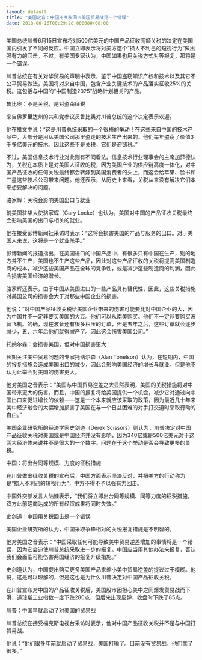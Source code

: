 ```yaml
---
layout: default
title: "美国之音：中国用关税回击美国贸易战是一个错误"
date: 2018-06-16T08:29:28.000000+08:00
---
```


美国总统川普6月15日宣布将对500亿美元的中国产品征收高额关税的决定在美国国内引发了不同的反应。中国立即表示将对美方这个“损人不利己的短视行为”做出强有力的回击。不过，有美国专家认为，中国如果也用关税方式对等报复，那将是一个错误。

川普总统在有关对华贸易的声明中表示，鉴于中国盗窃知识产权和技术以及其它不公平贸易做法，美国将对来自中国，包含产业关键技术的产品落实征收25%的关税。这包括与中国的“中国制造2025”战略计划相关的产品。

鲁比奥：不是关税，是对盗窃征税

来自佛罗里达州的共和党参议员鲁比奥对川普总统的这个决定表示欢迎。

他在推文中说：“这是川普总统采取的一个很棒的举动！在这些来自中国的技术产品中，大部分是用从美国公司那里盗走的技术生产出来的。他们每年盗窃了价值3千多亿美元的技术。因此这些不是关税，它们是盗窃税。”

不过，美国信息技术行业对此则有不同看法。信息技术行业理事会的主席加菲德认为，关税在本质上是对美国人征收的税，因为美国产业的供应链高度一体化，对中国产品征收的任何关税最终都会转嫁到美国消费者的头上，而这会给苹果、脸书和三星这些技术公司带来问题。他还表示，从历史上来看，关税从来没有解决它们本来想要解决的问题。

骆家辉：关税会影响美国出口与就业

前美国驻华大使骆家辉（Gary Locke）也认为，美国对中国的产品征收关税最终会影响美国的出口与相关的就业。

他在接受彭博新闻社采访时表示：“这将会损害美国的产品与服务的出口。对于美国人来说，这将是一个就业杀手。”

彭博新闻的报道指出，在美国进口的中国产品中，有很多只有中国在生产，别的地方并不生产，美国也不生产这些产品，因此对这些产品征收的关税将提高美国制造商的成本，减少这些美国产品在全球的竞争性，或是减少这些制造商的利润，因此会损害美国经济的增长。

骆家辉还表示，由于中国从美国进口的一些产品具有替代性，因此，这些关税措施对美国公司的损害会大于对那些中国企业的损害。

他说：“对中国产品征收关税给美国企业带来的伤害可能要比对中国企业的大，因为中国并不一定非要买美国的大豆。他们可以从南美购买。他们不一定非要购买波音飞机。的确，现在波音还有很多积压的订单，但是五年之后，这些订单就会逐步减少，五、六年后他们就得减产了。因此这会伤害美国公司。”

托纳尔森：会损害美国，但对中国损害更大

长期关注美中贸易问题的专家托纳尔森（Alan Tonelson）认为，在短期内，中国的报复措施会造成美国出口的减少，因此会影响美国经济的增长与就业。但是他不认为此举会对美国的伤害更大。

他对美国之音表示：“美国与中国贸易逆差之大显然表明，美国的关税措施将对中国带来更大的伤害。而且，中国的报复将给美国提供一个机会，减少它对通过向中国出口来促进增长的依赖——这是一个本来就应该采取的政策，因为最近几十年来美中经济融合的大幅增加损害了美国在与一个日益困难的对手打交道时采取行动的自由。”

美国企业研究所的经济学家史剑道（Derek Scissors）则认为，川普决定对中国产品征收关税对美国或是中国经济并没有影响，因为340亿或是500亿美元对于这两大经济体来说并不是很大的一个数字。问题在于这个举动是否会导致更多的关税。

中国：将出台同等规模、力度的征税措施

在川普做出征收关税的宣布后，中国方面表示坚决反对，并把美方的行动称为是“损人不利己的短视行为”，中方不得不予以强有力回击。

中国外交部发言人陆慷表示，“我们将立即出台同等规模、同等力度的征税措施，双方此前磋商达成的所有经贸成果将同时失效。”

史剑道：中国用关税回击是一个错误

美国企业研究所的认为，中国采取争锋相对的关税报复措施是不明智的。

他对美国之音表示：“中国采取任何可能导致美中贸易逆差增加的事情将是一个错误，因为它会迫使川普总统采取进一步的报复。中国应当用其他办法来报复，否认我们会面临可能伤害两国经济的报复升级措施。”

史剑道认为，中国提出购买更多美国产品来缩小美中贸易逆差的提议过于模糊。他说，这是可以理解的，但是这也是为什么川普决定对中国产品征收关税。

在川普宣布对中国的产品征收关税后，美国股市因担心美中之间爆发贸易战而下滑，道琼斯工业指数一度下跌280点，但后来出现反弹，收盘时下跌了85点。

川普：中国早就启动了对美国的贸易战

川普总统在接受福克斯电视台采访时表示，他对中国产品征收关税并不是与中国打贸易战。

他说：“他们很多年前就启动了贸易战，美国打输了。目前没有贸易战。他们拿了很多。”

